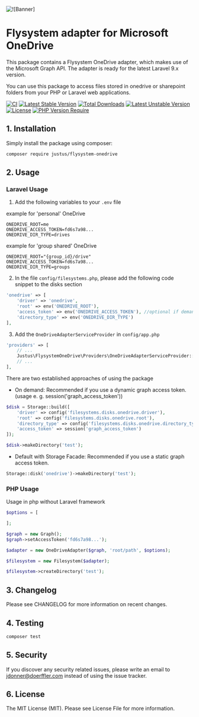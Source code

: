 ![![Banner]](https://banners.beyondco.de/Flysystem%20OneDrive.png?theme=light&packageManager=composer+require&packageName=justus%2Fflysystem-onedrive&pattern=architect&style=style_1&description=A+flysystem+driver+for+OneDrive+that+uses+the+Microsoft+Graph+API&md=1&showWatermark=0&fontSize=100px&images=cloud)

# Flysystem adapter for Microsoft OneDrive
This package contains a Flysystem OneDrive adapter, which makes use of the Microsoft Graph API.
The adapter is ready for the latest Laravel 9.x version.

You can use this package to access files stored in onedrive or sharepoint folders from your PHP or Laravel web applications.

[![CI](https://github.com/doerffler/flysystem-onedrive/actions/workflows/code_checks.yaml/badge.svg?branch=main)](https://github.com/doerffler/flysystem-onedrive/actions/workflows/code_checks.yaml) 
[![Latest Stable Version](http://poser.pugx.org/justus/flysystem-onedrive/v)](https://packagist.org/packages/justus/flysystem-onedrive)
[![Total Downloads](http://poser.pugx.org/justus/flysystem-onedrive/downloads)](https://packagist.org/packages/justus/flysystem-onedrive) 
[![Latest Unstable Version](http://poser.pugx.org/justus/flysystem-onedrive/v/unstable)](https://packagist.org/packages/justus/flysystem-onedrive)
[![License](http://poser.pugx.org/justus/flysystem-onedrive/license)](https://packagist.org/packages/justus/flysystem-onedrive) 
[![PHP Version Require](http://poser.pugx.org/justus/flysystem-onedrive/require/php)](https://packagist.org/packages/justus/flysystem-onedrive)

## 1. Installation
Simply install the package using composer:

```bash
composer require justus/flysystem-onedrive
```

## 2. Usage

### Laravel Usage
1. Add the following variables to your ``.env`` file

example for 'personal' OneDrive
```dotenv
ONEDRIVE_ROOT=me
ONEDRIVE_ACCESS_TOKEN=fd6s7a98...
ONEDRIVE_DIR_TYPE=drives
```
example for 'group shared' OneDrive
```dotenv
ONEDRIVE_ROOT="{group_id}/drive"
ONEDRIVE_ACCESS_TOKEN=fd6s7a98...
ONEDRIVE_DIR_TYPE=groups
```


2. In the file ``config/filesystems.php``, please add the following code snippet to the disks section

```php
'onedrive' => [
    'driver' => 'onedrive',
    'root' => env('ONEDRIVE_ROOT'),
    'access_token' => env('ONEDRIVE_ACCESS_TOKEN'), //optional if demanded
    'directory_type' => env('ONEDRIVE_DIR_TYPE')
],
```

3. Add the ``OneDriveAdapterServiceProvider`` in ``config/app.php``

```php
'providers' => [
    // ...
    Justus\FlysystemOneDrive\Providers\OneDriveAdapterServiceProvider::class,
    // ...
],
```

There are two established approaches of using the package
- On demand: Recommended if you use a dynamic graph access token. (usage e. g. session('graph_access_token'))
```php
$disk = Storage::build([
    'driver' => config('filesystems.disks.onedrive.driver'),
    'root' => config('filesystems.disks.onedrive.root'),
    'directory_type' => config('filesystems.disks.onedrive.directory_type'),
    'access_token' => session('graph_access_token')
]);

$disk->makeDirectory('test');
```
- Default with Storage Facade: Recommended if you use a static graph access token.
```php
Storage::disk('onedrive')->makeDirectory('test');
```
### PHP Usage
Usage in php without Laravel framework
```php
$options = [

];

$graph = new Graph();
$graph->setAccessToken('fd6s7a98...');

$adapter = new OneDriveAdapter($graph, 'root/path', $options);

$filesystem = new Filesystem($adapter);

$filesystem->createDirectory('test');
```

## 3. Changelog
Please see CHANGELOG for more information on recent changes.

## 4. Testing
```bash
composer test
```

## 5. Security
If you discover any security related issues, please write an email to jdonner@doerffler.com instead of using the issue tracker.

## 6. License
The MIT License (MIT). Please see License File for more information.
